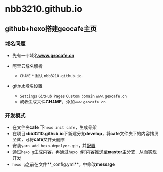 # nbb3210.github.io
## github+hexo搭建geocafe主页

### 域名问题

- 先有一个域名**www.geocafe.cn**


- 阿里云域名解析
  - `CHAME` `*` `默认` `nbb3210.github.io.`
- github域名设置
  - `Settings` `GitHub Pages` `Custom domain` `www.geocafe.cn`
  - 或者生成文件**CHAME**，添加`www.geocafe.cn`

### 开发模式

- 在文件夹**cafe** 下`hexo init cafe`，生成骨架
- 在项目**nbb3210.github.io**下新建分支**develop**，将**cafe**文件夹下的内容拷贝至此，可将**cafe**文件夹删除
- 安装`yarn add hexo-depolyer-git`，并[配置](https://hexo.io/zh-cn/docs/deployment.html)
- 通过`hexo g`生成内容，再通过`hexo d`将内容推送至**master**主分支，从而实现开发
- `hexo g`之前在文件**_config.yml**，中修改**message**